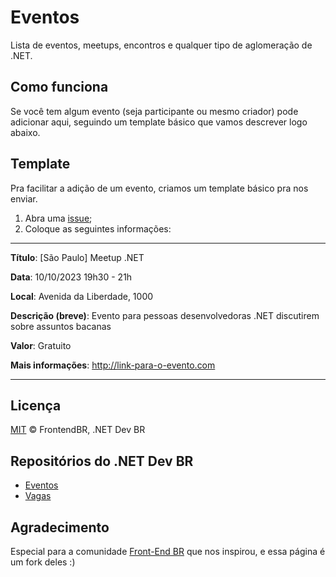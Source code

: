 # Eventos

Lista de eventos, meetups, encontros e qualquer tipo de aglomeração de .NET.

## Como funciona

Se você tem algum evento (seja participante ou mesmo criador) pode adicionar aqui, seguindo um template básico que vamos descrever logo abaixo.

## Template

Pra facilitar a adição de um evento, criamos um template básico pra nos enviar.

1. Abra uma [issue](https://github.com/dotnetdevbr/eventos/issues/new);
2. Coloque as seguintes informações:

---

**Título**: [São Paulo] Meetup .NET

**Data**: 10/10/2023 19h30 - 21h

**Local**: Avenida da Liberdade, 1000

**Descrição (breve)**: Evento para pessoas desenvolvedoras .NET discutirem sobre assuntos bacanas

**Valor**: Gratuito

**Mais informações**: http://link-para-o-evento.com
* * *

## Licença

[MIT](/LICENSE) &copy; FrontendBR, .NET Dev BR

## Repositórios do .NET Dev BR

- [Eventos](https://github.com/dotnetdevbr/eventos)
- [Vagas](https://github.com/dotnetdevbr/vagas)

## Agradecimento

Especial para a comunidade [Front-End BR](https://github.com/frontendbr/) que nos inspirou, e essa página é um fork deles :)
